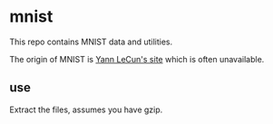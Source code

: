 # mnist

This repo contains MNIST data and utilities.

The origin of MNIST is [Yann LeCun's site](https://yann.lecun.com/exdb/mnist/)
which is often unavailable.


## use

Extract the files, assumes you have gzip.



